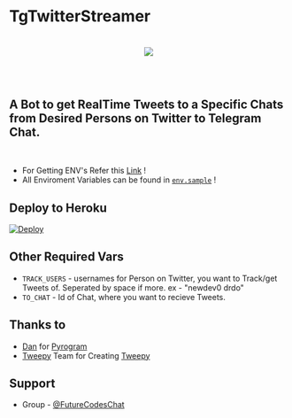 # TgTwitterStreamer

# <p align="center"><a href="https://github.com/New-dev0/TgTwitterStreamer"><img src="https://github-readme-stats.vercel.app/api/pin?username=New-dev0&show_icons=true&theme=buefy&hide_border=false&repo=TgTwitterStreamer"></a></p>

<br>

## A Bot to get RealTime Tweets to a Specific Chats from Desired Persons on Twitter to Telegram Chat.
<br>

* For Getting ENV's Refer this [Link](https://New-dev0.Github.io/TgTwitterBot) !
* All Enviroment Variables can be found in [`env.sample`](https://github.com/New-dev0/TgTwitterStreamer/blob/main/env.sample0) !


## Deploy to Heroku
[![Deploy](https://www.herokucdn.com/deploy/button.svg)](https://heroku.com/deploy)


## Other Required Vars
- `TRACK_USERS` - usernames for Person on Twitter, you want to Track/get Tweets of. Seperated by space if more. ex - "newdev0 drdo"
- `TO_CHAT` - Id of Chat, where you want to recieve Tweets.


## Thanks to
- [Dan](https://github.com/delivrance) for [Pyrogram](https://github.com/pyrogram/pyrogram)
- [Tweepy](https://github.com/tweepy) Team for Creating [Tweepy](https://github.com/tweepy/tweepy)


## Support
- Group - [@FutureCodesChat](https://t.me/FutureCodesChat)
